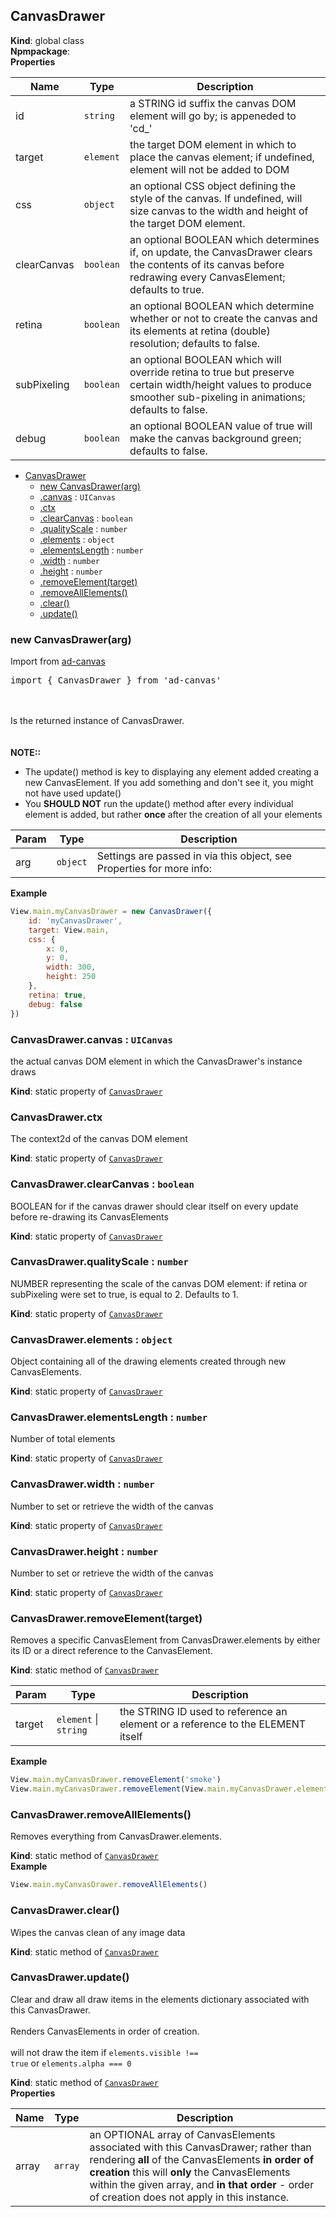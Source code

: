 <a name="CanvasDrawer"></a>

## CanvasDrawer
**Kind**: global class  
**Npmpackage**:   
**Properties**

| Name | Type | Description |
| --- | --- | --- |
| id | <code>string</code> | a STRING id suffix the canvas DOM element will go by; is appeneded to 'cd_' |
| target | <code>element</code> | the target DOM element in which to place the canvas element; if undefined, element will not be added to DOM |
| css | <code>object</code> | an optional CSS object defining the style of the canvas. If undefined, will size canvas to the width and height of the target DOM element. |
| clearCanvas | <code>boolean</code> | an optional BOOLEAN which determines if, on update, the CanvasDrawer clears the contents of its canvas before redrawing every CanvasElement; defaults to true. |
| retina | <code>boolean</code> | an optional BOOLEAN which determine whether or not to create the canvas and its elements at retina (double) resolution; defaults to false. |
| subPixeling | <code>boolean</code> | an optional BOOLEAN which will override retina to true but preserve certain width/height values to produce smoother sub-pixeling in animations; defaults to false. |
| debug | <code>boolean</code> | an optional BOOLEAN value of true will make the canvas background green; defaults to false. |


* [CanvasDrawer](#CanvasDrawer)
    * [new CanvasDrawer(arg)](#new_CanvasDrawer_new)
    * [.canvas](#CanvasDrawer.canvas) : <code>UICanvas</code>
    * [.ctx](#CanvasDrawer.ctx)
    * [.clearCanvas](#CanvasDrawer.clearCanvas) : <code>boolean</code>
    * [.qualityScale](#CanvasDrawer.qualityScale) : <code>number</code>
    * [.elements](#CanvasDrawer.elements) : <code>object</code>
    * [.elementsLength](#CanvasDrawer.elementsLength) : <code>number</code>
    * [.width](#CanvasDrawer.width) : <code>number</code>
    * [.height](#CanvasDrawer.height) : <code>number</code>
    * [.removeElement(target)](#CanvasDrawer.removeElement)
    * [.removeAllElements()](#CanvasDrawer.removeAllElements)
    * [.clear()](#CanvasDrawer.clear)
    * [.update()](#CanvasDrawer.update)

<a name="new_CanvasDrawer_new"></a>

### new CanvasDrawer(arg)
Import from <a href="https://github.com/ff0000-ad-tech/ad-canvas">ad-canvas</a>	
<br>
<pre class="sunlight-highlight-javascript">
import { CanvasDrawer } from 'ad-canvas'
</pre>
<br><br>
Is the returned instance of CanvasDrawer.
<br><br>	
<b>NOTE::</b>
<ul>
	<li>The update() method is key to displaying any element added creating a new CanvasElement. If you add something and don't see it, you might not have used update()</li>
	<li>You <b>SHOULD NOT</b> run the update() method after every individual element is added, but rather <b>once</b> after the creation of all your elements</li>
</ul>


| Param | Type | Description |
| --- | --- | --- |
| arg | <code>object</code> | Settings are passed in via this object, see Properties for more info: |

**Example**  
```js
View.main.myCanvasDrawer = new CanvasDrawer({
	id: 'myCanvasDrawer', 
	target: View.main,
	css: {
		x: 0,
		y: 0,
		width: 300,
		height:	250
	},
	retina: true,
	debug: false
})
```
<a name="CanvasDrawer.canvas"></a>

### CanvasDrawer.canvas : <code>UICanvas</code>
the actual canvas DOM element in which the CanvasDrawer's instance draws

**Kind**: static property of [<code>CanvasDrawer</code>](#CanvasDrawer)  
<a name="CanvasDrawer.ctx"></a>

### CanvasDrawer.ctx
The context2d of the canvas DOM element

**Kind**: static property of [<code>CanvasDrawer</code>](#CanvasDrawer)  
<a name="CanvasDrawer.clearCanvas"></a>

### CanvasDrawer.clearCanvas : <code>boolean</code>
BOOLEAN for if the canvas drawer should clear itself on every update before re-drawing its CanvasElements

**Kind**: static property of [<code>CanvasDrawer</code>](#CanvasDrawer)  
<a name="CanvasDrawer.qualityScale"></a>

### CanvasDrawer.qualityScale : <code>number</code>
NUMBER representing the scale of the canvas DOM element: if retina or subPixeling were set to true, is equal to 2. Defaults to 1.

**Kind**: static property of [<code>CanvasDrawer</code>](#CanvasDrawer)  
<a name="CanvasDrawer.elements"></a>

### CanvasDrawer.elements : <code>object</code>
Object containing all of the drawing elements created through new CanvasElements.

**Kind**: static property of [<code>CanvasDrawer</code>](#CanvasDrawer)  
<a name="CanvasDrawer.elementsLength"></a>

### CanvasDrawer.elementsLength : <code>number</code>
Number of total elements

**Kind**: static property of [<code>CanvasDrawer</code>](#CanvasDrawer)  
<a name="CanvasDrawer.width"></a>

### CanvasDrawer.width : <code>number</code>
Number to set or retrieve the width of the canvas

**Kind**: static property of [<code>CanvasDrawer</code>](#CanvasDrawer)  
<a name="CanvasDrawer.height"></a>

### CanvasDrawer.height : <code>number</code>
Number to set or retrieve the width of the canvas

**Kind**: static property of [<code>CanvasDrawer</code>](#CanvasDrawer)  
<a name="CanvasDrawer.removeElement"></a>

### CanvasDrawer.removeElement(target)
Removes a specific CanvasElement from CanvasDrawer.elements by either its ID or a direct reference to the CanvasElement.

**Kind**: static method of [<code>CanvasDrawer</code>](#CanvasDrawer)  

| Param | Type | Description |
| --- | --- | --- |
| target | <code>element</code> \| <code>string</code> | the STRING ID used to reference an element or a reference to the ELEMENT itself |

**Example**  
```js
View.main.myCanvasDrawer.removeElement('smoke')
View.main.myCanvasDrawer.removeElement(View.main.myCanvasDrawer.elements.smoke)
```
<a name="CanvasDrawer.removeAllElements"></a>

### CanvasDrawer.removeAllElements()
Removes everything from CanvasDrawer.elements.

**Kind**: static method of [<code>CanvasDrawer</code>](#CanvasDrawer)  
**Example**  
```js
View.main.myCanvasDrawer.removeAllElements()
```
<a name="CanvasDrawer.clear"></a>

### CanvasDrawer.clear()
Wipes the canvas clean of any image data

**Kind**: static method of [<code>CanvasDrawer</code>](#CanvasDrawer)  
<a name="CanvasDrawer.update"></a>

### CanvasDrawer.update()
Clear and draw all draw items in the elements dictionary associated with this CanvasDrawer.
	<br><br>Renders CanvasElements in order of creation.
	<br><br>
	will not draw the item if <code>elements.visible !== true</code> or <code>elements.alpha === 0</code>

**Kind**: static method of [<code>CanvasDrawer</code>](#CanvasDrawer)  
**Properties**

| Name | Type | Description |
| --- | --- | --- |
| array | <code>array</code> | an OPTIONAL array of CanvasElements associated with this CanvasDrawer; rather than rendering <b>all</b> of the CanvasElements <b>in order of creation</b> this will <b>only</b> the CanvasElements within the given array, and <b>in that order</b> - order of creation does not apply in this instance. |

